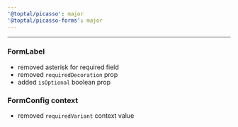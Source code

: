 ```yaml
---
'@toptal/picasso': major
'@toptal/picasso-forms': major
---
```


---

### FormLabel

- removed asterisk for required field
- removed `requiredDecoration` prop
- added `isOptional` boolean prop

### FormConfig context

- removed `requiredVariant` context value
